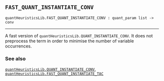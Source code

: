 ## `FAST_QUANT_INSTANTIATE_CONV`

``` hol4
quantHeuristicsLib.FAST_QUANT_INSTANTIATE_CONV : quant_param list -> conv
```

------------------------------------------------------------------------

A fast version of `quantHeuristicsLib.QUANT_INSTANTIATE_CONV`. It does
not preprocess the term in order to minimise the number of variable
occurrences.

### See also

[`quantHeuristicsLib.QUANT_INSTANTIATE_CONV`](#quantHeuristicsLib.QUANT_INSTANTIATE_CONV),
[`quantHeuristicsLib.FAST_QUANT_INSTANTIATE_TAC`](#quantHeuristicsLib.FAST_QUANT_INSTANTIATE_TAC)
